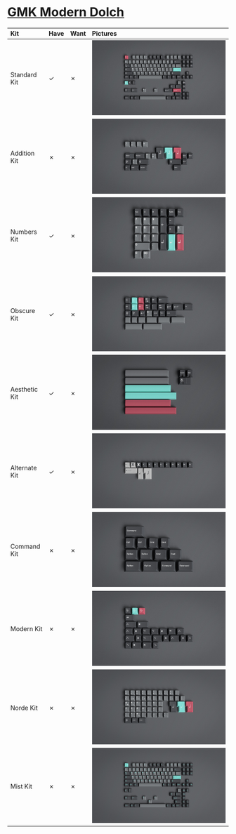 # [GMK Modern Dolch](https://geekhack.org/index.php?topic=106437.0)

| Kit                     | Have    | Want    | Pictures |
| :-----------------------| :------ | :------ | :------- |
| Standard Kit            |    ✓    |    ✗    | ![](https://raw.githubusercontent.com/barnumbirr/keysets/master/doc/gmk_modern_dolch_2/gmk_modern_dolch_2_standard_kit.jpg) |
| Addition Kit            |    ✗    |    ✗    | ![](https://raw.githubusercontent.com/barnumbirr/keysets/master/doc/gmk_modern_dolch_2/gmk_modern_dolch_2_addition_kit.jpg) |
| Numbers Kit             |    ✓    |    ✗    | ![](https://raw.githubusercontent.com/barnumbirr/keysets/master/doc/gmk_modern_dolch_2/gmk_modern_dolch_2_numbers_kit.jpg) |
| Obscure Kit             |    ✓    |    ✗    | ![](https://raw.githubusercontent.com/barnumbirr/keysets/master/doc/gmk_modern_dolch_2/gmk_modern_dolch_2_obscure_kit.jpg) |
| Aesthetic Kit           |    ✓    |    ✗    | ![](https://raw.githubusercontent.com/barnumbirr/keysets/master/doc/gmk_modern_dolch_2/gmk_modern_dolch_2_aesthetic_kit.jpg) |
| Alternate Kit           |    ✓    |    ✗    | ![](https://raw.githubusercontent.com/barnumbirr/keysets/master/doc/gmk_modern_dolch_2/gmk_modern_dolch_2_alternate_kit.jpg) |
| Command Kit             |    ✗    |    ✗    | ![](https://raw.githubusercontent.com/barnumbirr/keysets/master/doc/gmk_modern_dolch_2/gmk_modern_dolch_2_command_kit.jpg) |
| Modern Kit              |    ✗    |    ✗    | ![](https://raw.githubusercontent.com/barnumbirr/keysets/master/doc/gmk_modern_dolch_2/gmk_modern_dolch_2_modern_kit.jpg) |
| Norde Kit               |    ✗    |    ✗    | ![](https://raw.githubusercontent.com/barnumbirr/keysets/master/doc/gmk_modern_dolch_2/gmk_modern_dolch_2_norde_kit.jpg) |
| Mist Kit                |    ✗    |    ✗    | ![](https://raw.githubusercontent.com/barnumbirr/keysets/master/doc/gmk_modern_dolch_2/gmk_modern_dolch_2_mist_kit.jpg) |
